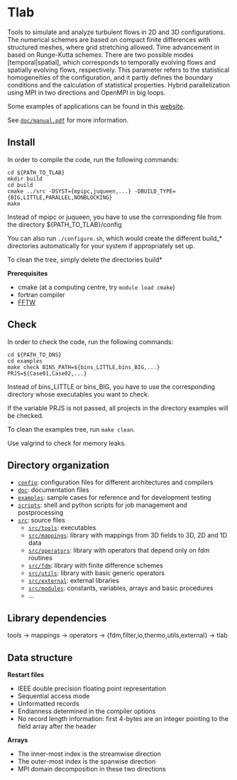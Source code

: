 # Tlab

Tools to simulate and analyze turbulent flows in 2D and 3D configurations. The numerical schemes are based on compact finite differences with structured meshes, where grid stretching allowed. Time advancement in based on Runge-Kutta schemes. There are two possible modes [temporal|spatial], which corresponds to temporally evolving flows and spatially evolving flows, respectively. This parameter refers to the statistical homogeneities of the configuration, and it partly defines the boundary conditions and the calculation of statistical properties. Hybrid parallelization using MPI in two directions and OpenMPI in big loops.

Some examples of applications can be found in this [website](https://jpmellado.github.io/gallery.html).

See [`doc/manual.pdf`](./doc/manual.pdf) for more information.

## Install

In order to compile the code, run the following commands:

```shell
cd ${PATH_TO_TLAB}
mkdir build
cd build
cmake ../src -DSYST={mpipc,juqueen,...} -DBUILD_TYPE={BIG,LITTLE,PARALLEL,NONBLOCKING}
make
```
Instead of mpipc or juqueen, you have to use the corresponding file from the directory ${PATH_TO_TLAB}/config

You can also run `./configure.sh`, which would create the different build_* directories automatically for your system if appropriately set up.

To clean the tree, simply delete the directories build*

**Prerequisites**
* cmake (at a computing centre, try `module load cmake`)
* fortran compiler
* [FFTW](http://www.fftw.org/)

## Check

In order to check the code, run the following commands:

```shell
cd ${PATH_TO_DNS}
cd examples
make check BINS_PATH=${bins_LITTLE,bins_BIG,...} PRJS=${Case01,Case02,...}
```

Instead of bins_LITTLE or bins_BIG, you have to use the corresponding directory whose executables you want to check.

If the variable PRJS is not passed, all projects in the directory examples will be checked.

To clean the examples tree, run `make clean`.

Use valgrind to check for memory leaks.

## Directory organization

* [`config`](./config): configuration files for different architectures and compilers
* [`doc`](./doc): documentation files
* [`examples`](./examples): sample cases for reference and for development testing
* [`scripts`](./scripts): shell and python scripts for job management and postprocessing
* [`src`](./src): source files  
  * [`src/tools`](./src/tools): executables
  * [`src/mappings`](./src/mappings): library with mappings from 3D fields to 3D, 2D and 1D data
  * [`src/operators`](./src/operators): library with operators that depend only on fdm routines
  * [`src/fdm`](./src/fdm): library with finite difference schemes
  * [`src/utils`](./src/utils): library with basic generic operators
  * [`src/external`](./src/external): external libraries
  * [`src/modules`](./src/modules): constants, variables, arrays and basic procedures
  * ...

## Library dependencies

tools → mappings → operators → {fdm,filter,io,thermo,utils,external} → tlab

## Data structure

**Restart files**

* IEEE double precision floating point representation
* Sequential access mode
* Unformatted records
* Endianness determined in the compiler options
* No record length information: first 4-bytes are an integer pointing to the field array after the header

**Arrays**

* The inner-most index is the streamwise direction
* The outer-most index is the spanwise direction
* MPI domain decomposition in these two directions
